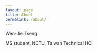 ```yaml
---
layout: page
title: About
permalink: /about/
---
```


Wen-Jie Tseng


MS student, NCTU, Taiwan
Technical HCI

